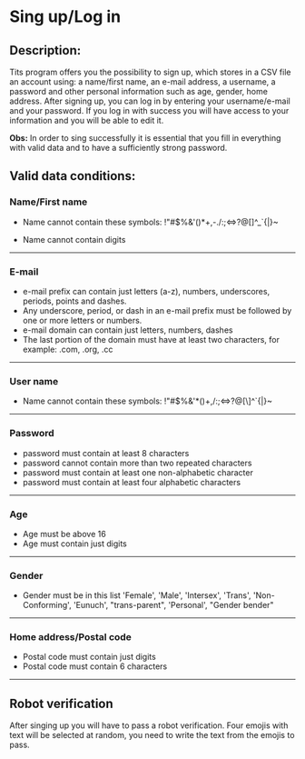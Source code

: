 # Sing up/Log in

## **Description:**

Tits program offers you the possibility to sign up, which stores in a CSV file an account using: a name/first name, an e-mail address, a username, a password and other personal information such as age, gender, home address. After signing up, you can log in by entering your username/e-mail and your password. If you log in with success you will have access to your information and you will be able to edit it.

**Obs:** In order to sing successfully it is essential that you fill in everything with valid data and to have a sufficiently strong password.

## **Valid data conditions:**


### Name/First name

- Name cannot contain these symbols: !"#$%&'()*+,-./:;<=>?@[\]^_`{|}~
* Name cannot contain digits
---
### E-mail

- e-mail prefix can contain just letters (a-z), numbers, underscores, periods, points and dashes.
- Any underscore, period, or dash in an e-mail prefix must be followed by one or more letters or numbers.
- e-mail domain can contain just letters, numbers, dashes
- The last portion of the domain must have at least two characters, for example: .com, .org, .cc
---
### User name

- Name cannot contain these symbols: !"#$%&\'*()+,/:;<=>?@[\\]^`{|}~
---
### Password

- password must contain at least 8 characters
- password cannot contain more than two repeated characters
- password must contain at least one non-alphabetic character
- password must contain at least four alphabetic characters
---
### Age

- Age must be above 16
- Age must contain just digits
---
### Gender

-  Gender must be in this list 'Female', 'Male', 'Intersex', 'Trans', 'Non-Conforming', 'Eunuch', "trans-parent", 'Personal', "Gender bender"
---
### Home address/Postal code

- Postal code must contain just digits
- Postal code must contain 6 characters
---

## **Robot verification**

After singing up you will have to pass a robot verification. Four emojis with text will be selected at random, you need to write the text from the emojis to pass.

